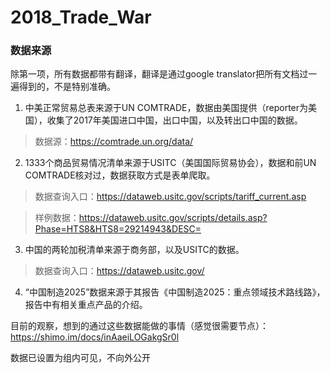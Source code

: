# 2018_Trade_War

### 数据来源

除第一项，所有数据都带有翻译，翻译是通过google translator把所有文档过一遍得到的，不是特别准确。

1. 中美正常贸易总表来源于UN COMTRADE，数据由美国提供（reporter为美国），收集了2017年美国进口中国，出口中国，以及转出口中国的数据。

> 数据源：https://comtrade.un.org/data/

2. 1333个商品贸易情况清单来源于USITC（美国国际贸易协会），数据和前UN COMTRADE核对过，数据获取方式是表单爬取。
> 数据查询入口：https://dataweb.usitc.gov/scripts/tariff_current.asp

> 样例数据：https://dataweb.usitc.gov/scripts/details.asp?Phase=HTS8&HTS8=29214943&DESC=

3. 中国的两轮加税清单来源于商务部，以及USITC的数据。
> 数据查询入口：https://dataweb.usitc.gov/

4. “中国制造2025”数据来源于其报告《中国制造2025：重点领域技术路线路》，报告中有相关重点产品的介绍。

目前的观察，想到的通过这些数据能做的事情（感觉很需要节点）：
https://shimo.im/docs/inAaeiLOGakgSr0l

数据已设置为组内可见，不向外公开
